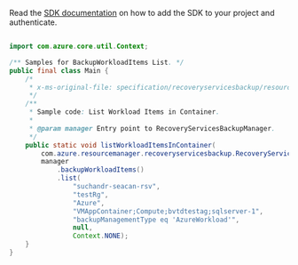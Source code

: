 Read the [SDK documentation](https://github.com/Azure/azure-sdk-for-java/blob/azure-resourcemanager-recoveryservicesbackup_1.0.0-beta.2/sdk/recoveryservicesbackup/azure-resourcemanager-recoveryservicesbackup/README.md) on how to add the SDK to your project and authenticate.

```java

import com.azure.core.util.Context;

/** Samples for BackupWorkloadItems List. */
public final class Main {
    /*
     * x-ms-original-file: specification/recoveryservicesbackup/resource-manager/Microsoft.RecoveryServices/stable/2021-07-01/examples/AzureWorkload/BackupWorkloadItems_List.json
     */
    /**
     * Sample code: List Workload Items in Container.
     *
     * @param manager Entry point to RecoveryServicesBackupManager.
     */
    public static void listWorkloadItemsInContainer(
        com.azure.resourcemanager.recoveryservicesbackup.RecoveryServicesBackupManager manager) {
        manager
            .backupWorkloadItems()
            .list(
                "suchandr-seacan-rsv",
                "testRg",
                "Azure",
                "VMAppContainer;Compute;bvtdtestag;sqlserver-1",
                "backupManagementType eq 'AzureWorkload'",
                null,
                Context.NONE);
    }
}
```
